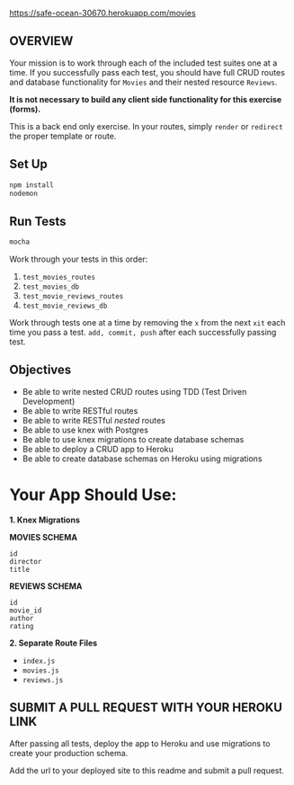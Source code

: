 https://safe-ocean-30670.herokuapp.com/movies

## OVERVIEW

Your mission is to work through each of the included test suites one at a time. If you successfully pass each test, you should have full CRUD routes and database functionality for `Movies` and their nested resource `Reviews`.

__It is not necessary to build any client side functionality for this exercise (forms).__

This is a back end only exercise. In your routes, simply `render` or `redirect` the proper template or route.

## Set Up

```sh
npm install
nodemon
```

## Run Tests

```sh
mocha
```

Work through your tests in this order:

1. `test_movies_routes`
1. `test_movies_db`
1. `test_movie_reviews_routes`
1. `test_movie_reviews_db`

Work through tests one at a time by removing the `x` from the next `xit` each time you pass a test. `add, commit, push` after each successfully passing test.

## Objectives

* Be able to write nested CRUD routes using TDD (Test Driven Development)
* Be able to write RESTful routes
* Be able to write RESTful _nested_ routes
* Be able to use knex with Postgres
* Be able to use knex migrations to create database schemas
* Be able to deploy a CRUD app to Heroku
* Be able to create database schemas on Heroku using migrations

# Your App Should Use:

__1. Knex Migrations__

__MOVIES SCHEMA__

```
id
director
title
```
__REVIEWS SCHEMA__

```
id
movie_id
author
rating
```

__2. Separate Route Files__

* `index.js`
* `movies.js`
* `reviews.js`

## SUBMIT A PULL REQUEST WITH YOUR HEROKU LINK

After passing all tests, deploy the app to Heroku and use migrations to create your production schema.

Add the url to your deployed site to this readme and submit a pull request.
